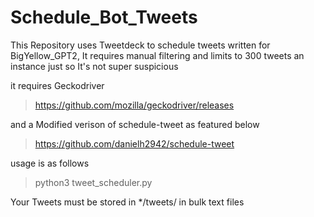 # Schedule_Bot_Tweets
This Repository uses Tweetdeck to schedule tweets written for BigYellow_GPT2, It requires manual filtering and limits to 300 tweets an instance just so It's not super suspicious


it requires 
Geckodriver
>https://github.com/mozilla/geckodriver/releases

and a Modified verison of schedule-tweet as featured below

>https://github.com/danielh2942/schedule-tweet

usage is as follows 
>python3 tweet_scheduler.py

Your Tweets must be stored in */tweets/ in bulk text files
